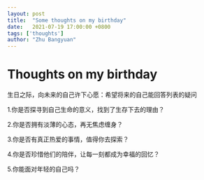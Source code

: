 ```yaml
---
layout: post
title:  "Some thoughts on my birthday"
date:   2021-07-19 17:00:00 +0800
tags: ['thoughts']
author: "Zhu Bangyuan"
---
```


# Thoughts on my birthday

生日之际，向未来的自己许下心愿：希望将来的自己能回答列表的疑问<br>

1.你是否探寻到自己生命的意义，找到了生存下去的理由？<br>

2.你是否拥有淡薄的心态，再无焦虑缠身？<br>

3.你是否有真正热爱的事情，值得你去探索？<br>

4.你是否珍惜他们的陪伴，让每一刻都成为幸福的回忆？<br>

5.你能面对年轻的自己吗？<br>